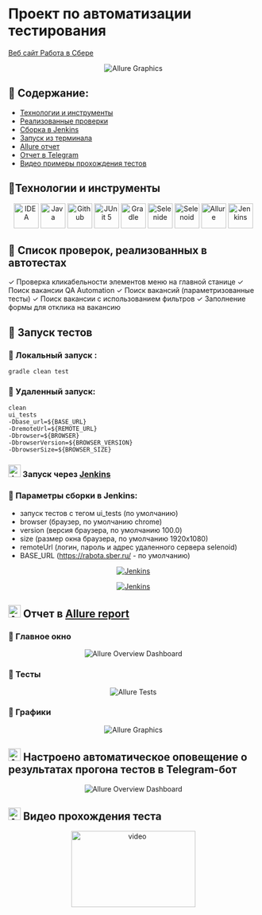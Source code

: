 # Проект по автоматизации тестирования
<a target="_blank" href="https://rabota.sber.ru/">Веб сайт Работа в Сбере</a>

<p align="center">
<img title="Allure Graphics" src="images/screens/sberRabota.png">
</p>

## :maple_leaf: Содержание:

- [Технологии и инструменты](#earth_africa-технологии-и-инструменты)
- [Реализованные проверки](#earth_africa-Реализованные-проверки)
- [Сборка в Jenkins](#earth_africa-Jenkins-job)
- [Запуск из терминала](#earth_africa-Запуск-тестов-из-терминала)
- [Allure отчет](#earth_africa-Allure-отчет)
- [Отчет в Telegram](#earth_africa-Уведомление-в-Telegram-при-помощи-бота)
- [Видео примеры прохождения тестов](#earth_africa-Примеры-видео-о-прохождении-тестов)

## :maple_leaf:Технологии и инструменты

<p align="center">
<a href="https://www.jetbrains.com/idea/"><img src="images/logo/Idea.svg" width="50" height="50"  alt="IDEA"/></a>
<a href="https://www.java.com/"><img src="images/logo/Java.svg" width="50" height="50"  alt="Java"/></a>
<a href="https://github.com/"><img src="images/logo/GitHub.svg" width="50" height="50"  alt="Github"/></a>
<a href="https://junit.org/junit5/"><img src="images/logo/Junit5.svg" width="50" height="50"  alt="JUnit 5"/></a>
<a href="https://gradle.org/"><img src="images/logo/Gradle.svg" width="50" height="50"  alt="Gradle"/></a>
<a href="https://selenide.org/"><img src="images/logo/Selenide.svg" width="50" height="50"  alt="Selenide"/></a>
<a href="https://aerokube.com/selenoid/"><img src="images/logo/Selenoid.svg" width="50" height="50"  alt="Selenoid"/></a>
<a href="https://github.com/allure-framework/allure2"><img src="images/logo/Allure.svg" width="50" height="50"  alt="Allure"/></a>
<a href="https://www.jenkins.io/"><img src="images/logo/Jenkins.svg" width="50" height="50"  alt="Jenkins"/></a>
</p>

## :maple_leaf: Список проверок, реализованных в автотестах

✓ Проверка кликабельности элементов меню на главной станице
✓ Поиск вакансии QA Automation
✓ Поиск вакансий (параметризованные тесты)
✓ Поиск вакансии с использованием фильтров
✓ Заполнение формы для отклика на вакансию

## :maple_leaf: Запуск тестов

### :maple_leaf: Локальный запуск :
```
gradle clean test
```

### :maple_leaf: Удаленный запуск:
```
clean
ui_tests
-Dbase_url=${BASE_URL}
-DremoteUrl=${REMOTE_URL}
-Dbrowser=${BROWSER}
-DbrowserVersion=${BROWSER_VERSION}
-DbrowserSize=${BROWSER_SIZE}
```

### <img src="images/logo/Jenkins.svg" width="25" height="25"  alt="Jenkins"/></a> Запуск через  <a target="_blank" href="https://jenkins.autotests.cloud/job/C16-NazilyaMullagildina_UI-tests/"> Jenkins </a>

### :maple_leaf: Параметры сборки в Jenkins:

- запуск тестов с тегом ui_tests (по умолчанию)
- browser (браузер, по умолчанию chrome)
- version (версия браузера, по умолчанию 100.0)
- size (размер окна браузера, по умолчанию 1920x1080)
- remoteUrl (логин, пароль и адрес удаленного сервера selenoid)
- BASE_URL (https://rabota.sber.ru/ - по умолчанию)

<p align="center">
<a href="https://jenkins.autotests.cloud/job/C16-NazilyaMullagildina_UI-tests/"><img src="images/screens/Jenkins1.png" alt="Jenkins"/></a>
</p>

<p align="center">
<a href="https://jenkins.autotests.cloud/job/10_DikayaAV_diploma/"><img src="images/screens/Jenkins2.png" alt="Jenkins"/></a>
</p>



## <img src="images/logo/Allure.svg" width="25" height="25"  alt="Allure"/></a> Отчет в <a target="_blank" href="https://jenkins.autotests.cloud/job/10_DikayaAV_diploma/allure/">Allure report</a>

### :maple_leaf: Главное окно

<p align="center">
<img title="Allure Overview Dashboard" src="images/screens/Allure_Report1.png">
</p>

### :maple_leaf: Тесты

<p align="center">
<img title="Allure Tests" src="images/screens/Allure_Report2.png">
</p>

### :maple_leaf: Графики

<p align="center">
<img title="Allure Graphics" src="images/screens/Allure_Report3.png">
</p>

## <img src="images/logo/Telegram.svg" width="25" height="25"  alt="Allure"/></a> Настроено автоматическое оповещение о результатах прогона тестов в Telegram-бот

<p align="center">
<img title="Allure Overview Dashboard" src="images/screens/telegramNotif.png" >
</p>


## <img src="images/logo/Selenoid.svg" width="25" height="25"  alt="Allure"/></a> Видео прохождения теста

<p align="center">
<img title="Selenoid Video" src="images/video/videoUItests.mp4" width="250" height="153"  alt="video"> 
</p>
